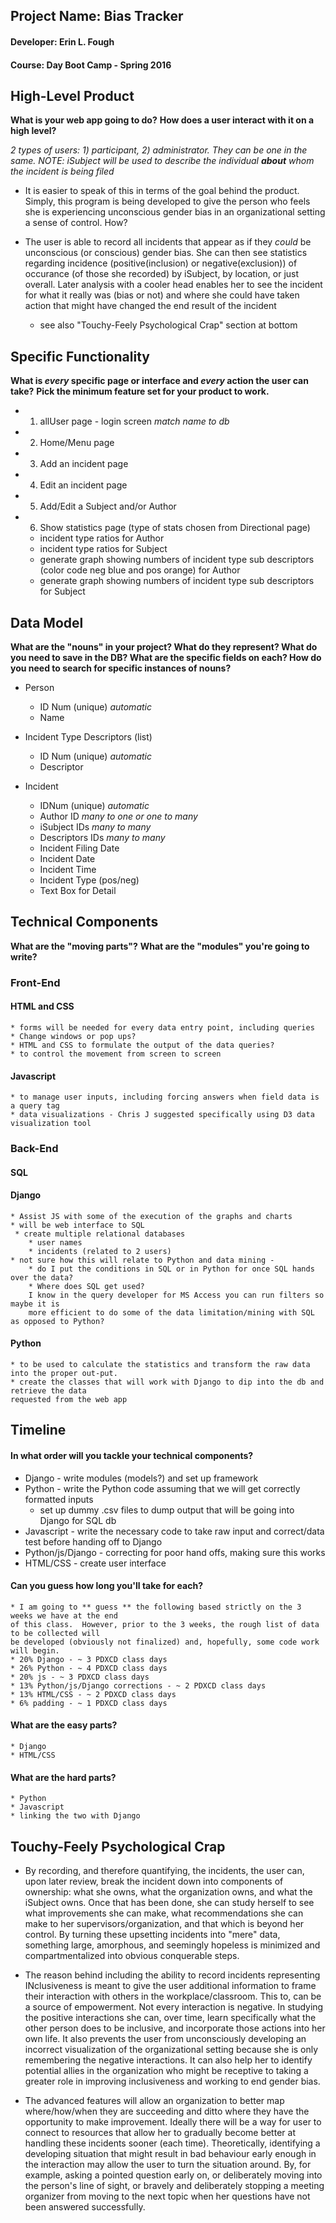 ## Project Name:  Bias Tracker
#### Developer:  Erin L. Fough
#### Course:  Day Boot Camp - Spring 2016

## High-Level Product
**What is your web app going to do?**
**How does a user interact with it on a high level?**

*2 types of users:  1) participant, 2) administrator.  They can be one in the same.*
_NOTE:  iSubject will be used to describe the individual **about** whom the incident is
being filed_

* It is easier to speak of this in terms of the goal behind the product.  Simply, this program is
being developed to give the person who feels she is experiencing unconscious gender bias in an
organizational setting a sense of control.  How?

* The user is able to record all incidents that appear as if they *could* be unconscious (or
conscious) gender bias.  She can then see statistics regarding incidence (positive(inclusion) or
negative(exclusion)) of occurance (of those she recorded) by iSubject, by location, or just overall.  Later analysis with a cooler head enables her to see the incident for what it really was (bias or not) and where she could have taken action that might have changed the end result of the incident
    * see also "Touchy-Feely Psychological Crap" section at bottom

## Specific Functionality

**What is _every_ specific page or interface and _every_ action the user can take?**
**Pick the minimum feature set for your product to work.**

* 1. allUser page - login screen *match name to db*
* 2. Home/Menu page
* 3. Add an incident page
* 4. Edit an incident page
* 5. Add/Edit a Subject and/or Author
* 6. Show statistics page (type of stats chosen from Directional page)
    * incident type ratios for Author
    * incident type ratios for Subject
    * generate graph showing numbers of incident type sub descriptors
    (color code neg blue and pos orange) for Author
    * generate graph showing numbers of incident type sub descriptors for
    Subject

## Data Model

**What are the "nouns" in your project? What do they represent? What do
you need to save in the DB? What are the specific fields on each? How do
you need to search for specific instances of nouns?**

* Person
    * ID Num (unique) *automatic*
    * Name

* Incident Type Descriptors (list)
    * ID Num (unique) *automatic*
    * Descriptor

* Incident
    * IDNum (unique) *automatic*
    * Author ID *many to one or one to many*
    * iSubject IDs *many to many*
    * Descriptors IDs *many to many*
    * Incident Filing Date
    * Incident Date
    * Incident Time
    * Incident Type (pos/neg)
    * Text Box for Detail

## Technical Components
**What are the "moving parts"?**
**What are the "modules" you're going to write?**

### Front-End
#### HTML and CSS
    * forms will be needed for every data entry point, including queries
    * Change windows or pop ups?
    * HTML and CSS to formulate the output of the data queries?
    * to control the movement from screen to screen
#### Javascript
    * to manage user inputs, including forcing answers when field data is a query tag
    * data visualizations - Chris J suggested specifically using D3 data visualization tool

### Back-End
#### SQL

#### Django
    * Assist JS with some of the execution of the graphs and charts
    * will be web interface to SQL
     * create multiple relational databases
        * user names
        * incidents (related to 2 users)
    * not sure how this will relate to Python and data mining -
        * do I put the conditions in SQL or in Python for once SQL hands over the data?  
        * Where does SQL get used?  
        I know in the query developer for MS Access you can run filters so maybe it is
        more efficient to do some of the data limitation/mining with SQL as opposed to Python?

#### Python
    * to be used to calculate the statistics and transform the raw data into the proper out-put.
    * create the classes that will work with Django to dip into the db and retrieve the data
    requested from the web app

## Timeline

#### In what order will you tackle your technical components?

* Django - write modules (models?) and set up framework
* Python - write the Python code assuming that we will get correctly formatted
inputs
    * set up dummy .csv files to dump output that will be going into Django for SQL db
* Javascript - write the necessary code to take raw input and correct/data test before handing
off to Django
* Python/js/Django - correcting for poor hand offs, making sure this works
* HTML/CSS - create user interface

#### Can you guess how long you'll take for each?

    * I am going to ** guess ** the following based strictly on the 3 weeks we have at the end
    of this class.  However, prior to the 3 weeks, the rough list of data to be collected will
    be developed (obviously not finalized) and, hopefully, some code work will begin.
    * 20% Django - ~ 3 PDXCD class days
    * 26% Python - ~ 4 PDXCD class days
    * 20% js - ~ 3 PDXCD class days
    * 13% Python/js/Django corrections - ~ 2 PDXCD class days
    * 13% HTML/CSS - ~ 2 PDXCD class days
    * 6% padding - ~ 1 PDXCD class days

#### What are the easy parts?

    * Django
    * HTML/CSS

#### What are the hard parts?

    * Python
    * Javascript
    * linking the two with Django

## Touchy-Feely Psychological Crap

* By recording, and therefore quantifying, the incidents, the user can, upon later review, break
the incident down into components of ownership:  what she owns, what the organization owns, and
what the iSubject owns.  Once that has been done, she can study herself to see what improvements
she can make, what recommendations she can make to her supervisors/organization, and that which
is beyond her control.  By turning these upsetting incidents into "mere" data, something large,
amorphous, and seemingly hopeless is minimized and compartmentalized into obvious conquerable steps.

* The reason behind including the ability to record incidents representing INclusiveness is
meant to give the user additional information to frame their interaction with others in the
workplace/classroom.  This to, can be a source of empowerment.  Not every interaction is negative.
In studying the positive interactions she can, over time, learn specifically what the other person does to be inclusive, and incorporate those actions into her own life.  It also prevents the user
from unconsciously developing an incorrect visualization of the organizational setting because she
is only remembering the negative interactions.  It can also help her to identify potential allies
in the organization who might be receptive to taking a greater role in improving inclusiveness and working to end gender bias.

* The advanced features will allow an organization to better map where/how/when they are
succeeding and ditto where they have the opportunity to make improvement.  Ideally there will
be a way for user to connect to resources that allow her to gradually become better at
handling these incidents sooner (each time).  Theoretically, identifying a developing situation
that might result in bad behaviour early enough in the interaction may allow the user to turn
the situation around.  By, for example, asking a pointed question early on, or deliberately moving into the person's line of sight, or bravely and deliberately stopping a meeting organizer from
moving to the next topic when her questions have not been answered successfully.
